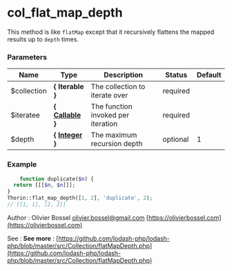 # col_flat_map_depth

This method is like `flatMap` except that it recursively flattens the
mapped results up to `depth` times.



### Parameters
Name  |  Type  |  Description  |  Status  |  Default
------------  |  ------------  |  ------------  |  ------------  |  ------------
$collection  |  **{ Iterable }**  |  The collection to iterate over  |  required  |
$iteratee  |  **{ [Callable](http://php.net/manual/en/language.types.callable.php) }**  |  The function invoked per iteration  |  required  |
$depth  |  **{ [Integer](http://php.net/manual/en/language.types.integer.php) }**  |  The maximum recursion depth  |  optional  |  1

### Example
```php
	function duplicate($n) {
  return [[[$n, $n]]];
}
Thorin::flat_map_depth([1, 2], 'duplicate', 2);
// [[1, 1], [2, 2]]
```
Author : Olivier Bossel [olivier.bossel@gmail.com](mailto:olivier.bossel@gmail.com) [https://olivierbossel.com](https://olivierbossel.com)

See : **See more** : [https://github.com/lodash-php/lodash-php/blob/master/src/Collection/flatMapDepth.php](https://github.com/lodash-php/lodash-php/blob/master/src/Collection/flatMapDepth.php)